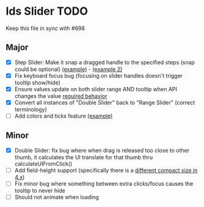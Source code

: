 # Ids Slider TODO

Keep this file in sync with #698

## Major

- [x] Step Slider: Make it snap a dragged handle to the specified steps (snap could be optional) [(example)](https://main-enterprise.demo.design.infor.com/components/slider/example-stepping.html) - [(example 2)](https://main-enterprise.demo.design.infor.com/components/slider/test-options.html)
- [x] Fix keyboard focus bug (focusing on slider handles doesn't trigger tooltip show/hide)
- [x] Ensure values update on both slider range AND tooltip when API changes the value [required behavior](https://main-enterprise.demo.design.infor.com/components/slider/example-tooltip-onload-and-textbox.html)
- [x] Convert all instances of "Double Slider" back to "Range Slider" (correct terminology)
- [ ] Add colors and ticks feature [(example)](https://main-enterprise.demo.design.infor.com/components/slider/example-colors-and-ticks.html)
## Minor

- [x] Double Slider: fix bug where when drag is released too close to other thumb, it calculates the UI translate for that thumb thru calculateUIFromClick()
- [ ] Add field-height support (specifically there is a [different compact size in 4.x](https://main-enterprise.demo.design.infor.com/components/slider/example-short.html))
- [ ] Fix minor bug where something between extra clicks/focus causes the tooltip to never hide
- [ ] Should not animate when loading
